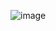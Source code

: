 ![image](https://user-images.githubusercontent.com/72289126/161432896-0c77f6a4-1233-430b-ae56-64d1feff4959.png)
